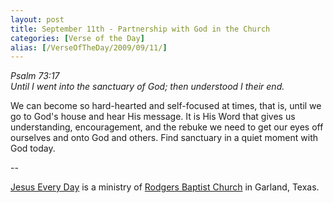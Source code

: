 ```yaml
---
layout: post
title: September 11th - Partnership with God in the Church
categories: [Verse of the Day]
alias: [/VerseOfTheDay/2009/09/11/]
---
```


_Psalm 73:17  
Until I went into the sanctuary of God; then understood I their
end._

We can become so hard-hearted and self-focused at times, that is,
until we go to God's house and hear His message. It is His Word that
gives us understanding, encouragement, and the rebuke we need to get
our eyes off ourselves and onto God and others. Find sanctuary in a
quiet moment with God today.

 --

<a href=http://jesuseveryday.net>Jesus Every Day</a> is a ministry of <a href=http://rodgersbaptist.net>Rodgers Baptist Church</a> in Garland, Texas.
